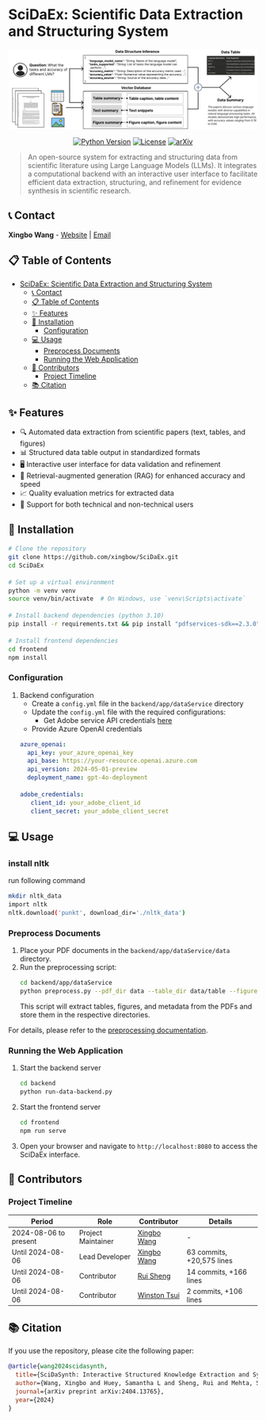 # SciDaEx: Scientific Data Extraction and Structuring System

<div align="center">
  <img src="scidaex_system.png" alt="SciDaEx Logo"/>
  
  [![Python Version](https://img.shields.io/badge/python-3.10-blue.svg)](https://www.python.org/downloads/)
  [![License](https://img.shields.io/badge/license-MIT-green.svg)](LICENSE)
  [![arXiv](https://img.shields.io/badge/arXiv-2404.13765-b31b1b.svg)](https://arxiv.org/abs/2404.13765)
</div>

> An open-source system for extracting and structuring data from scientific literature using Large Language Models (LLMs). It integrates a computational backend with an interactive user interface to facilitate efficient data extraction, structuring, and refinement for evidence synthesis in scientific research.


## 📞 Contact
**Xingbo Wang** - [Website](https://andy-xingbowang.com/) | [Email](mailto:wangxbzb@gmail.com)

## 📋 Table of Contents
- [SciDaEx: Scientific Data Extraction and Structuring System](#scidaex-scientific-data-extraction-and-structuring-system)
  - [📞 Contact](#-contact)
  - [📋 Table of Contents](#-table-of-contents)
  - [✨ Features](#-features)
  - [🚀 Installation](#-installation)
    - [Configuration](#configuration)
  - [💻 Usage](#-usage)
    - [Preprocess Documents](#preprocess-documents)
    - [Running the Web Application](#running-the-web-application)
  - [👥 Contributors](#-contributors)
    - [Project Timeline](#project-timeline)
  - [📚 Citation](#-citation)

## ✨ Features
- 🔍 Automated data extraction from scientific papers (text, tables, and figures)
- 📊 Structured data table output in standardized formats
- 🖥️ Interactive user interface for data validation and refinement
- 🚀 Retrieval-augmented generation (RAG) for enhanced accuracy and speed
- 📈 Quality evaluation metrics for extracted data
- 👥 Support for both technical and non-technical users

## 🚀 Installation

```bash
# Clone the repository
git clone https://github.com/xingbow/SciDaEx.git
cd SciDaEx

# Set up a virtual environment
python -m venv venv
source venv/bin/activate  # On Windows, use `venv\Scripts\activate`

# Install backend dependencies (python 3.10)
pip install -r requirements.txt && pip install "pdfservices-sdk==2.3.0"

# Install frontend dependencies
cd frontend
npm install
```

### Configuration
1. Backend configuration
   - Create a `config.yml` file in the `backend/app/dataService` directory
   - Update the `config.yml` file with the required configurations:
     - Get Adobe service API credentials [here](https://developer.adobe.com/document-services/docs/overview/pdf-services-api/)
    - Provide Azure OpenAI credentials
    ```yaml
    azure_openai:
      api_key: your_azure_openai_key
      api_base: https://your-resource.openai.azure.com
      api_version: 2024-05-01-preview
      deployment_name: gpt-4o-deployment

    adobe_credentials:
       client_id: your_adobe_client_id
       client_secret: your_adobe_client_secret
    ```

## 💻 Usage
### install nltk
run following command
```bash
mkdir nltk_data
import nltk
nltk.download('punkt', download_dir='./nltk_data')

```
### Preprocess Documents
1. Place your PDF documents in the `backend/app/dataService/data` directory.
2. Run the preprocessing script:
   ```bash
   cd backend/app/dataService
   python preprocess.py --pdf_dir data --table_dir data/table --figure_dir data/figure --meta_dir data/meta
   ```  
   This script will extract tables, figures, and metadata from the PDFs and store them in the respective directories.

For details, please refer to the [preprocessing documentation](backend/app/dataService/README.md).

### Running the Web Application
1. Start the backend server
   ```bash
   cd backend
   python run-data-backend.py
   ```

2. Start the frontend server
   ```bash
   cd frontend
   npm run serve
   ```
3. Open your browser and navigate to `http://localhost:8080` to access the SciDaEx interface.

## 👥 Contributors

### Project Timeline

| Period | Role | Contributor | Details |
|--------|------|-------------|---------|
| 2024-08-06 to present | Project Maintainer | [Xingbo Wang](mailto:wangxbzb@gmail.com) | - |
| Until 2024-08-06 | Lead Developer | [Xingbo Wang](mailto:wangxbzb@gmail.com) | 63 commits, +20,575 lines |
| Until 2024-08-06 | Contributor | [Rui Sheng](mailto:rshengac@connect.ust.hk) | 14 commits, +166 lines |
| Until 2024-08-06 | Contributor | [Winston Tsui](mailto:wt285@cornell.edu) | 2 commits, +106 lines |


## 📚 Citation
If you use the repository, please cite the following paper:
```bibtex 
@article{wang2024scidasynth,
  title={SciDaSynth: Interactive Structured Knowledge Extraction and Synthesis from Scientific Literature with Large Language Model},
  author={Wang, Xingbo and Huey, Samantha L and Sheng, Rui and Mehta, Saurabh and Wang, Fei},
  journal={arXiv preprint arXiv:2404.13765},
  year={2024}
}
```



